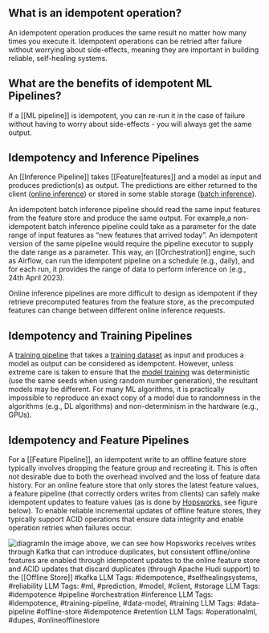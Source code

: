 **What is an idempotent operation?**
------------------------------------

An idempotent operation produces the same result no matter how many times you execute it. Idempotent operations can be retried after failure without worrying about side-effects, meaning they are important in building reliable, self-healing systems.

**What are the benefits of idempotent ML Pipelines?**
-----------------------------------------------------

If a [[ML pipeline]] is idempotent, you can re-run it in the case of failure without having to worry about side-effects - you will always get the same output. 

**Idempotency and Inference Pipelines**
---------------------------------------

An [[Inference Pipeline]]  takes [[Feature|features]]  and a model as input and produces prediction(s) as output. The predictions are either returned to the client ([online inference](https://www.hopsworks.ai/dictionary/online-inference-pipeline)) or stored in some stable storage ([batch inference](https://www.hopsworks.ai/dictionary/batch-inference-pipeline)). 

An idempotent batch inference pipeline should read the same input features from the feature store and produce the same output. For example,a non-idempotent batch inference pipeline could take as a parameter for the date range of input features as “new features that arrived today”. An idempotent version of the same pipeline would require the pipeline executor to supply the date range as a parameter. This way, an [[Orchestration]] engine, such as Airflow, can run the idempotent pipeline on a schedule (e.g., daily), and for each run, it provides the range of data to perform inference on (e.g., 24th April 2023). 

Online inference pipelines are more difficult to design as idempotent if they retrieve precomputed features from the feature store, as the precomputed features can change between different online inference requests.

**Idempotency and Training Pipelines**
--------------------------------------

A [training pipeline](https://www.hopsworks.ai/dictionary/training-pipeline) that takes a [training dataset](https://www.hopsworks.ai/dictionary/train-training-set) as input and produces a model as output can be considered as idempotent. However, unless extreme care is taken to ensure that the [model training](http://www.hopsworks.ai/dictionary/model-training) was deterministic (use the same seeds when using random number generation), the resultant models may be different. For many ML algorithms, it is practically impossible to reproduce an exact copy of a model due to randomness in the algorithms (e.g., DL algorithms) and non-determinism in the hardware (e.g., GPUs).

**Idempotency and Feature Pipelines**
-------------------------------------

For a [[Feature Pipeline]], an idempotent write to an offline feature store typically involves dropping the feature group and recreating it. This is often not desirable due to both the overhead involved and the loss of feature data history. For an online feature store that only stores the latest feature values, a feature pipeline (that correctly orders writes from clients) can safely make idempotent updates to feature values (as is done by [Hopsworks](https://www.hopsworks.ai/the-python-centric-feature-store), see figure below). To enable reliable incremental updates of offline feature stores, they typically support ACID operations that ensure data integrity and enable operation retries when failures occur. 

![diagram](https://assets.website-files.com/618399cd49d125734c8dec95/644927588e5411aca823d396_operational-ml-diagrams-book%20(1).png)In the image above, we can see how Hopsworks receives writes through Kafka that can introduce duplicates, but consistent offline/online features are enabled through idempotent updates to the online feature store and ACID updates that discard duplicates (through Apache Hudi support) to the [[Offline Store]]
#kafka 
LLM Tags:  #idempotence, #selfhealingsystems, #reliability
LLM Tags:  #ml, #prediction, #model, #client, #storage
LLM Tags:  #idempotence #pipeline #orchestration #inference 
LLM Tags:  #idempotence, #training-pipeline, #data-model, #training
LLM Tags:  #data-pipeline #offline-store #idempotence #retention
LLM Tags:  #operationalml, #dupes, #onlineofflinestore
